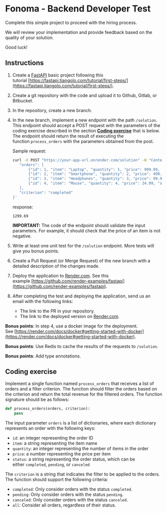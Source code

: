# Fonoma - Backend Developer Test

Complete this simple project to proceed with the hiring process.

We will review your implementation and provide feedback based on the quality of your solution.

Good luck!

## **Instructions**

1. Create a [FastAPI](https://fastapi.tiangolo.com/) basic project following this tutorial [https://fastapi.tiangolo.com/tutorial/first-steps/](https://fastapi.tiangolo.com/tutorial/first-steps/).
2. Create a git repository with the code and upload it to Github, Gitlab, or Bitbucket. 
3. In the repository, create a new branch.
4. In the new branch, implement a new endpoint with the path `/solution`. This endpoint should accept a POST request with the parameters of the coding exercise described in the section **[Coding exercise](https://www.notion.so/Fonoma-Backend-Developer-Test-2e5f72834bb44c2ea76b8e972332e9c1)** that is below. The endpoint should return the result of executing the function `process_orders` with the parameters obtained from the post.
    
    Sample request:
    
    ```bash
    curl -X POST "https://your-app-url.onrender.com/solution" -H "Content-Type: application/json" -d '{
       "orders": [
           {"id": 1, "item": "Laptop", "quantity": 1, "price": 999.99, "status": "completed"},
           {"id": 2, "item": "Smartphone", "quantity": 2, "price": 499.95, "status": "pending"},
           {"id": 3, "item": "Headphones", "quantity": 3, "price": 99.90, "status": "completed"},
           {"id": 4, "item": "Mouse", "quantity": 4, "price": 24.99, "status": "canceled"},
       ],
       "criterion": "completed"
    }'
    ```
    
    response:
    
    ```
    1299.69
    ```
    
    **IMPORTANT:** The code of the endpoint should validate the input parameters. For example, it should check that the price of an item is not negative.
    
5. Write at least one unit test for the `/solution` endpoint. More tests will give you bonus points.
6. Create a Pull Request (or Merge Request) of the new branch with a detailed description of the changes made.
7. Deploy the application to [Render.com](http://render.com/). See this example [https://github.com/render-examples/fastapi](https://github.com/render-examples/fastapi).  
8. After completing the test and deploying the application, send us an email with the following links:
    - The link to the PR in your repository.
    - The link to the deployed version on [Render.com](http://render.com/).

**Bonus points**: In step 4, use a docker image for the deployment. See [https://render.com/docs/docker#getting-started-with-docker](https://render.com/docs/docker#getting-started-with-docker).

**Bonus points**: Use Redis to cache the results of the requests to `/solution`.

**Bonus points**: Add type annotations.

## **Coding exercise**

Implement a single function named `process_orders` that receives a list of orders and a filter criterion. The function should filter the orders based on the criterion and return the total revenue for the filtered orders. The function signature should be as follows:

```python
def process_orders(orders, criterion):
    pass
```

The input parameter `orders` is a list of dictionaries, where each dictionary represents an order with the following keys:

- `id`: an integer representing the order ID
- `item`: a string representing the item name
- `quantity`: an integer representing the number of items in the order
- `price`: a number representing the price per item
- `status`: a string representing the order status, which can be either `completed`, `pending`, or `canceled`

The `criterion` is a string that indicates the filter to be applied to the orders. The function should support the following criteria:

- `completed`: Only consider orders with the status `completed`.
- `pending`: Only consider orders with the status `pending`.
- `canceled`: Only consider orders with the status `canceled`.
- `all`: Consider all orders, regardless of their status.